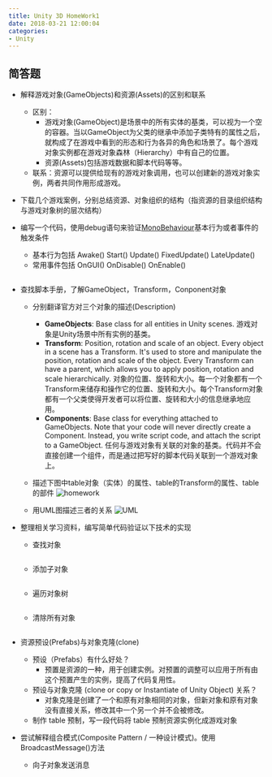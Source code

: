 ```yaml
---
title: Unity 3D HomeWork1
date: 2018-03-21 12:00:04
categories:
- Unity
---
```

## 简答题
- 解释游戏对象(GameObjects)和资源(Assets)的区别和联系
    - 区别：
        - 游戏对象(GameObject)是场景中的所有实体的基类，可以视为一个空的容器。当以GameObject为父类的继承中添加子类特有的属性之后，就构成了在游戏中看到的形态和行为各异的角色和场景了。每个游戏对象实例都在游戏对象森林（Hierarchy）中有自己的位置。
        - 资源(Assets)包括游戏数据和脚本代码等等。
    - 联系：资源可以提供给现有的游戏对象调用，也可以创建新的游戏对象实例，两者共同作用形成游戏。

- 下载几个游戏案例，分别总结资源、对象组织的结构（指资源的目录组织结构与游戏对象树的层次结构）

- 编写一个代码，使用debug语句来验证[MonoBehaviour](https://docs.unity3d.com/ScriptReference/MonoBehaviour.html)基本行为或者事件的触发条件
    - 基本行为包括 Awake() Start() Update() FixedUpdate() LateUpdate()
    - 常用事件包括 OnGUI() OnDisable() OnEnable()

    ```c#

    ```
- 查找脚本手册，了解GameObject，Transform，Conponent对象
    + 分别翻译官方对三个对象的描述(Description)
        * **GameObjects**: Base class for all entities in Unity scenes. 游戏对象是Unity场景中所有实例的基类。
        * **Transform**: Position, rotation and scale of an object. Every object in a scene has a Transform. It's used to store and manipulate the position, rotation and scale of the object. Every Transform can have a parent, which allows you to apply position, rotation and scale hierarchically. 对象的位置、旋转和大小。每一个对象都有一个Transform来储存和操作它的位置、旋转和大小。每个Transform对象都有一个父类使得开发者可以将位置、旋转和大小的信息继承地应用。
        * **Components**: Base class for everything attached to GameObjects. Note that your code will never directly create a Component. Instead, you write script code, and attach the script to a GameObject. 任何与游戏对象有关联的对象的基类。代码并不会直接创建一个组件，而是通过把写好的脚本代码关联到一个游戏对象上。
        
    + 描述下图中table对象（实体）的属性、table的Transform的属性、table的部件
        ![homework](https://pan.baidu.com/s/1myqv_r1PAmFZDPofJdTk5A)
    + 用UML图描述三者的关系
        ![UML](https://pan.baidu.com/s/1ZZfPtp6HLmQo8vU7fWTvpg)
- 整理相关学习资料，编写简单代码验证以下技术的实现
    + 查找对象
    ```c#

    ```
    + 添加子对象
    ```c#

    ```
    + 遍历对象树
    ```c#

    ```
    + 清除所有对象
    ```c#

    ```
- 资源预设(Prefabs)与对象克隆(clone)
    + 预设（Prefabs）有什么好处？
        * 预置是资源的一种，用于创建实例。对预置的调整可以应用于所有由这个预置产生的实例，提高了代码复用性。
    + 预设与对象克隆 (clone or copy or Instantiate of Unity Object) 关系？
        * 对象克隆是创建了一个和原有对象相同的对象，但新对象和原有对象没有直接关系，修改其中一个另一个并不会被修改。
    + 制作 table 预制，写一段代码将 table 预制资源实例化成游戏对象
- 尝试解释组合模式(Composite Pattern / 一种设计模式)。使用BroadcastMessage()方法
    + 向子对象发送消息
